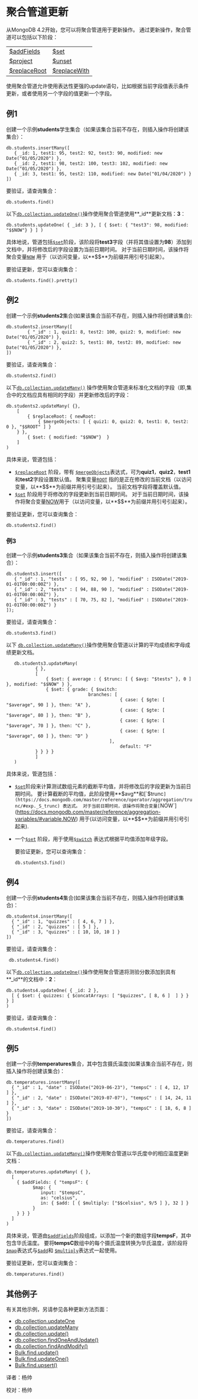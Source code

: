 # 聚合管道更新

从MongoDB 4.2开始，您可以将聚合管道用于更新操作。 通过更新操作，聚合管道可以包括以下阶段：

|  |  |
| :--- | :--- |
| [$addFields](https://docs.mongodb.com/manual/reference/operator/aggregation/addFields/#pipe._S_addFields) | [$set](https://docs.mongodb.com/manual/reference/operator/aggregation/set/#pipe._S_set) |
| [$project](https://docs.mongodb.com/manual/reference/operator/aggregation/project/#pipe._S_project) | [$unset](https://docs.mongodb.com/manual/reference/operator/aggregation/unset/#pipe._S_unset) |
| [$replaceRoot](https://docs.mongodb.com/manual/reference/operator/aggregation/replaceRoot/#pipe._S_replaceRoot) | [$replaceWith](https://docs.mongodb.com/manual/reference/operator/aggregation/replaceWith/#pipe._S_replaceWith) |

使用聚合管道允许使用表达性更强的update语句，比如根据当前字段值表示条件更新，或者使用另一个字段的值更新一个字段。

## 例1

创建一个示例**students**学生集合（如果该集合当前不存在，则插入操作将创建该集合）：

```text
db.students.insertMany([
   { _id: 1, test1: 95, test2: 92, test3: 90, modified: new Date("01/05/2020") },
   { _id: 2, test1: 98, test2: 100, test3: 102, modified: new Date("01/05/2020") },
   { _id: 3, test1: 95, test2: 110, modified: new Date("01/04/2020") }
])
```

要验证，请查询集合：

```text
db.students.find()
```

以下[`db.collection.updateOne()`](https://docs.mongodb.com/manual/reference/method/db.collection.updateOne/#db.collection.updateOne)操作使用聚合管道使用**\_id**更新文档：**3**：

```text
db.students.updateOne( { _id: 3 }, [ { $set: { "test3": 98, modified: "$$NOW"} } ] )
```

具体地说，管道包括[`$set`](https://docs.mongodb.com/master/reference/operator/aggregation/set/#pipe._S_set)阶段，该阶段将**test3**字段（并将其值设置为**98**）添加到文档中，并将修改后的字段设置为当前日期时间。 对于当前日期时间，该操作将聚合变量[`NOW`](https://docs.mongodb.com/master/reference/aggregation-variables/#variable.NOW) 用于（以访问变量，以**$$**为前缀并用引号引起来）。

要验证更新，您可以查询集合：

```text
db.students.find().pretty()
```

## 例2

创建一个示例**students2**集合\(如果该集合当前不存在，则插入操作将创建该集合\):

```text
db.students2.insertMany([
        { "_id" : 1, quiz1: 8, test2: 100, quiz2: 9, modified: new Date("01/05/2020") }, 
        { "_id" : 2, quiz2: 5, test1: 80, test2: 89, modified: new Date("01/05/2020") },
])
```

要验证，请查询集合：

```text
db.students2.find()
```

以下[`db.collection.updateMany()`](https://docs.mongodb.com/master/reference/method/db.collection.updateMany/#db.collection.updateMany) 操作使用聚合管道来标准化文档的字段（即,集合中的文档应具有相同的字段）并更新修改后的字段：

```text
db.students2.updateMany( {},
    [
        { $replaceRoot: { newRoot: 
            { $mergeObjects: [ { quiz1: 0, quiz2: 0, test1: 0, test2: 0 }, "$$ROOT" ] } 
    } },
        { $set: { modified: "$$NOW"}  }
    ]
)
```

具体来说，管道包括：

* [`$replaceRoot`](https://docs.mongodb.com/master/reference/operator/aggregation/replaceRoot/#pipe._S_replaceRoot) 阶段，带有 [`$mergeObjects`](https://docs.mongodb.com/master/reference/operator/aggregation/mergeObjects/#exp._S_mergeObjects)表达式，可为**quiz1**，**quiz2**，**test1**和**test2**字段设置默认值。 聚集变量[`ROOT`](https://docs.mongodb.com/master/reference/aggregation-variables/#variable.ROOT) 指的是正在修改的当前文档（以访问变量，以**$$**为前缀并用引号引起来）。 当前文档字段将覆盖默认值。
* [`$set`](https://docs.mongodb.com/master/reference/operator/aggregation/set/#pipe._S_set) 阶段用于将修改的字段更新到当前日期时间。 对于当前日期时间，该操作将聚合变量[NOW](updates-with-aggregation-pipeline.md)用于（以访问变量，以**$$**为前缀并用引号引起来）。

要验证更新，您可以查询集合：

```text
db.students2.find()
```

### 例3

创建一个示例**students3**集合（如果该集合当前不存在，则插入操作将创建该集合）：

```text
db.students3.insert([
   { "_id" : 1, "tests" : [ 95, 92, 90 ], "modified" : ISODate("2019-01-01T00:00:00Z") },
   { "_id" : 2, "tests" : [ 94, 88, 90 ], "modified" : ISODate("2019-01-01T00:00:00Z") },
   { "_id" : 3, "tests" : [ 70, 75, 82 ], "modified" : ISODate("2019-01-01T00:00:00Z") }
]);
```

要验证，请查询集合：

```text
db.students3.find()
```

以下 [`db.collection.updateMany()`](https://docs.mongodb.com/master/reference/method/db.collection.updateMany/#db.collection.updateMany)操作使用聚合管道以计算的平均成绩和字母成绩更新文档。

```text
   db.students3.updateMany(
           { }, 
           [
               { $set: { average : { $trunc: [ { $avg: "$tests" }, 0 ] }, modified: "$$NOW" } },  
               { $set: { grade: { $switch:                      
                               branches: [                     
                                           { case: { $gte: [ "$average", 90 ] }, then: "A" },     
                                           { case: { $gte: [ "$average", 80 ] }, then: "B" },  
                                           { case: { $gte: [ "$average", 70 ] }, then: "C" },   
                                           { case: { $gte: [ "$average", 60 ] }, then: "D" }   
                                       ],
                                           default: "F"   
           } } } }
           ]
   )
```

具体来说，管道包括：

* [`$set`](https://docs.mongodb.com/master/reference/operator/aggregation/set/#pipe._S_set)阶段来计算测试数组元素的截断平均值，并将修改后的字段更新为当前日期时间。 要计算截断的平均值，此阶段使用**$avg**和[`$trunc`](https://docs.mongodb.com/master/reference/operator/aggregation/trunc/#exp._S_trunc) 表达式。 对于当前日期时间，该操作将聚合变量[`NOW`](https://docs.mongodb.com/master/reference/aggregation-variables/#variable.NOW) 用于\(以访问变量，以**$$**为前缀并用引号引起来\).
* 一个[`$set`](https://docs.mongodb.com/master/reference/operator/aggregation/set/#pipe._S_set) 阶段，用于使用[`$switch`](https://docs.mongodb.com/master/reference/operator/aggregation/switch/#exp._S_switch) 表达式根据平均值添加年级字段。

  要验证更新，您可以查询集合：

  ```text
  db.students3.find()
  ```

## 例4

创建一个示例**students4**集合\(如果该集合当前不存在，则插入操作将创建该集合\)：

```text
db.students4.insertMany([
  { "_id" : 1, "quizzes" : [ 4, 6, 7 ] },
  { "_id" : 2, "quizzes" : [ 5 ] },
  { "_id" : 3, "quizzes" : [ 10, 10, 10 ] }
])
```

要验证，请查询集合：

```text
 db.students4.find()
```

以下[`db.collection.updateOne()`](https://docs.mongodb.com/master/reference/method/db.collection.updateOne/#db.collection.updateOne)操作使用聚合管道将测验分数添加到具有**\_id**的文档中：**2**：

```text
db.students4.updateOne( { _id: 2 },
  [ { $set: { quizzes: { $concatArrays: [ "$quizzes", [ 8, 6 ]  ] } } } ]
)
```

要验证，请查询集合：

```text
db.students4.find()
```

## 例5

创建一个示例**temperatures**集合，其中包含摄氏温度\(如果该集合当前不存在，则插入操作将创建该集合\)：

```text
db.temperatures.insertMany([
  { "_id" : 1, "date" : ISODate("2019-06-23"), "tempsC" : [ 4, 12, 17 ] },
  { "_id" : 2, "date" : ISODate("2019-07-07"), "tempsC" : [ 14, 24, 11 ] },
  { "_id" : 3, "date" : ISODate("2019-10-30"), "tempsC" : [ 18, 6, 8 ] }
])
```

要验证，请查询集合：

```text
db.temperatures.find()
```

以下[`db.collection.updateMany()`](https://docs.mongodb.com/master/reference/method/db.collection.updateMany/#db.collection.updateMany)操作使用聚合管道以华氏度中的相应温度更新文档：

```text
db.temperatures.updateMany( { },
  [
    { $addFields: { "tempsF": {
          $map: {
             input: "$tempsC",
             as: "celsius",
             in: { $add: [ { $multiply: ["$$celsius", 9/5 ] }, 32 ] }
          }
    } } }
  ]
)
```

具体来说，管道由[`$addFields`](https://docs.mongodb.com/master/reference/operator/aggregation/addFields/#pipe._S_addFields)阶段组成，以添加一个新的数组字段**tempsF**，其中包含华氏温度。 要将**tempsC**数组中的每个摄氏温度转换为华氏温度，该阶段将[`$map`](https://docs.mongodb.com/master/reference/operator/aggregation/map/#exp._S_map)表达式与[`$add`](https://docs.mongodb.com/master/reference/operator/aggregation/add/#exp._S_add)和 [`$multiply`](https://docs.mongodb.com/master/reference/operator/aggregation/multiply/#exp._S_multiply)表达式一起使用。

要验证更新，您可以查询集合：

```text
db.temperatures.find()
```

## 其他例子

有关其他示例，另请参见各种更新方法页面：

* [db.collection.updateOne](https://docs.mongodb.com/manual/reference/method/db.collection.updateOne/#updateone-example-agg)
* [db.collection.updateMany](https://docs.mongodb.com/manual/reference/method/db.collection.updateMany/#updatemany-example-agg)
* [db.collection.update\(\)](https://docs.mongodb.com/manual/reference/method/db.collection.update/#update-example-agg)
* [db.collection.findOneAndUpdate\(\)](https://docs.mongodb.com/manual/reference/method/db.collection.findOneAndUpdate/#findoneandupdate-agg-pipeline)
* [db.collection.findAndModify\(\)](https://docs.mongodb.com/manual/reference/method/db.collection.findAndModify/#findandmodify-agg-pipeline)
* [Bulk.find.update\(\)](https://docs.mongodb.com/manual/reference/method/Bulk.find.update/#example-bulk-find-update-agg)
* [Bulk.find.updateOne\(\)](https://docs.mongodb.com/manual/reference/method/Bulk.find.updateOne/#example-bulk-find-update-one-agg)
* [Bulk.find.upsert\(\)](https://docs.mongodb.com/manual/reference/method/Bulk.find.upsert/#bulk-find-upsert-update-agg-example)

译者：杨帅

校对：杨帅

